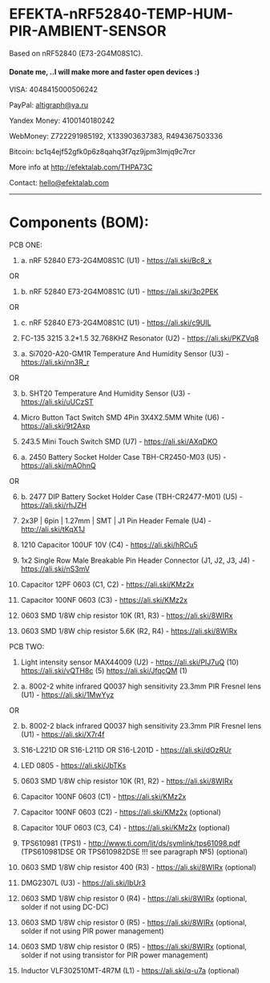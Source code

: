 # EFEKTA-nRF52840-TEMP-HUM-PIR-AMBIENT-SENSOR

Based on nRF52840 (E73-2G4M08S1C).

#### Donate me, ..I will make more and faster open devices :)

VISA: 4048415000506242

PayPal: altigraph@ya.ru

Yandex Money: 4100140180242

WebMoney: Z722291985192, X133903637383, R494367503336

Bitcoin: bc1q4ejf52gfk0p6z8qahq3f7qz9jpm3lmjq9c7rcr

More info at http://efektalab.com/THPA73C

Contact: hello@efektalab.com

---

# Components (BOM):

PCB ONE:

1. a. nRF 52840 E73-2G4M08S1C (U1) - https://ali.ski/Bc8_x

OR

1. b. nRF 52840 E73-2G4M08S1C (U1) - https://ali.ski/3p2PEK

OR

1. c. nRF 52840 E73-2G4M08S1C (U1) - https://ali.ski/c9UlL

2. FC-135 3215 3.2*1.5 32.768KHZ Resonator (U2) - https://ali.ski/PKZVq8

3. a. Si7020-A20-GM1R Temperature And Humidity Sensor (U3) - https://ali.ski/nn3R_r

OR

3. b. SHT20 Temperature And Humidity Sensor (U3) - https://ali.ski/uUCzST

4. Micro Button Tact Switch SMD 4Pin 3X4X2.5MM White (U6) - https://ali.ski/9t2Axp

5. 2*4*3.5 Mini Touch Switch SMD (U7) - https://ali.ski/AXqDKO

6. a. 2450 Battery Socket Holder Case TBH-CR2450-M03 (U5) - https://ali.ski/mAOhnQ

OR

6. b. 2477 DIP Battery Socket Holder Case (TBH-CR2477-M01) (U5) - https://ali.ski/rhJZH

7. 2x3P | 6pin | 1.27mm | SMT | J1 Pin Header Female (U4) - http://ali.ski/tKqX1J

8. 1210 Capacitor 100UF 10V (C4) - https://ali.ski/hRCu5

9. 1x2 Single Row Male Breakable Pin Header Connector (J1, J2, J3, J4) - https://ali.ski/nS3mV

10. Capacitor 12PF 0603 (C1, C2) - https://ali.ski/KMz2x

11. Capacitor 100NF 0603 (C3) - https://ali.ski/KMz2x

12. 0603 SMD 1/8W chip resistor 10K (R1, R3) - https://ali.ski/8WIRx

13. 0603 SMD 1/8W chip resistor 5.6K (R2, R4) - https://ali.ski/8WIRx


PCB TWO:

1. Light intensity sensor MAX44009 (U2) - https://ali.ski/PIJ7uQ (10)
                                          https://ali.ski/vQTH8c (5)
                                          https://ali.ski/JfqcQM (1)

2. a. 8002-2 white infrared Q0037 high sensitivity 23.3mm PIR Fresnel lens (U1) - https://ali.ski/1MwYyz

OR

2. b. 8002-2 black infrared Q0037 high sensitivity 23.3mm PIR Fresnel lens (U1) - https://ali.ski/X7r4f

3. S16-L221D OR S16-L211D OR S16-L201D  - https://ali.ski/dOzRUr

4. LED 0805 - https://ali.ski/JbTKs

5. 0603 SMD 1/8W chip resistor 10K (R1, R2) - https://ali.ski/8WIRx

6. Capacitor 100NF 0603 (C1) - https://ali.ski/KMz2x

7. Capacitor 100NF 0603 (C2) - https://ali.ski/KMz2x (optional)

8. Capacitor 10UF 0603 (C3, C4) - https://ali.ski/KMz2x (optional)

9. TPS610981 (TPS1) - http://www.ti.com/lit/ds/symlink/tps61098.pdf  (TPS610981DSE OR TPS610982DSE !!! see paragraph №5)  (optional)

10. 0603 SMD 1/8W chip resistor 400 (R3) - https://ali.ski/8WIRx (optional)

11. DMG2307L (U3) - https://ali.ski/IbUr3

12. 0603 SMD 1/8W chip resistor 0 (R4) - https://ali.ski/8WIRx (optional, solder if not using DC-DC)

13. 0603 SMD 1/8W chip resistor 0 (R5) - https://ali.ski/8WIRx (optional, solder if not using PIR power management)

14. 0603 SMD 1/8W chip resistor 0 (R5) - https://ali.ski/8WIRx (optional, solder if not using transistor for PIR power management)

15.  Inductor VLF302510MT-4R7M (L1) - https://ali.ski/q-u7a (optional)





